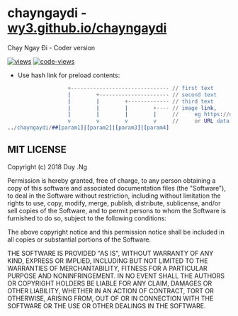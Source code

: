 # chayngaydi - [wy3.github.io/chayngaydi](https://wy3.github.io/chayngaydi)
Chạy Ngay Đi - Coder version

[![views](https://img.shields.io/badge/views-1544-brightgreen.svg)](https://wy3.github.io/chayngaydi)
[![code-views](https://img.shields.io/badge/code--views-417-blue.svg)](https://github.com/wy3/chayngaydi)

- Use hash link for preload contents:

```erlang
                   +------------------------------- // first text
                   |        +---------------------- // second text
                   |        |        +------------- // third text
                   |        |        |        +---- // image link,
                   |        |        |        |     //     eg https://domain.com/img.jpg
                   v        v        v        v     //     or URL data content
../chayngaydi/##[param1]|[param2]|[param3]|[param4]
```

## MIT LICENSE

Copyright (c) 2018 Duy .Ng

Permission is hereby granted, free of charge, to any person obtaining a copy
of this software and associated documentation files (the "Software"), to deal
in the Software without restriction, including without limitation the rights
to use, copy, modify, merge, publish, distribute, sublicense, and/or sell
copies of the Software, and to permit persons to whom the Software is
furnished to do so, subject to the following conditions:

The above copyright notice and this permission notice shall be included in all
copies or substantial portions of the Software.

THE SOFTWARE IS PROVIDED "AS IS", WITHOUT WARRANTY OF ANY KIND, EXPRESS OR
IMPLIED, INCLUDING BUT NOT LIMITED TO THE WARRANTIES OF MERCHANTABILITY,
FITNESS FOR A PARTICULAR PURPOSE AND NONINFRINGEMENT. IN NO EVENT SHALL THE
AUTHORS OR COPYRIGHT HOLDERS BE LIABLE FOR ANY CLAIM, DAMAGES OR OTHER
LIABILITY, WHETHER IN AN ACTION OF CONTRACT, TORT OR OTHERWISE, ARISING FROM,
OUT OF OR IN CONNECTION WITH THE SOFTWARE OR THE USE OR OTHER DEALINGS IN THE
SOFTWARE.
